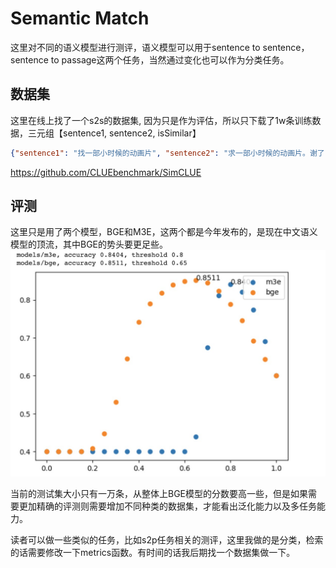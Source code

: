 # Semantic Match
这里对不同的语义模型进行测评，语义模型可以用于sentence to sentence，sentence to passage这两个任务，当然通过变化也可以作为分类任务。

## 数据集
这里在线上找了一个s2s的数据集, 因为只是作为评估，所以只下载了1w条训练数据，三元组【sentence1, sentence2, isSimilar】
```json
{"sentence1": "找一部小时候的动画片", "sentence2": "求一部小时候的动画片。谢了", "label": "1"}
```
https://github.com/CLUEbenchmark/SimCLUE


## 评测
这里只是用了两个模型，BGE和M3E，这两个都是今年发布的，是现在中文语义模型的顶流，其中BGE的势头要更足些。
<img src='../imgs/bge-vs-m3e.jpg'>

当前的测试集大小只有一万条，从整体上BGE模型的分数要高一些，但是如果需要更加精确的评测则需要增加不同种类的数据集，才能看出泛化能力以及多任务能力。

读者可以做一些类似的任务，比如s2p任务相关的测评，这里我做的是分类，检索的话需要修改一下metrics函数。有时间的话我后期找一个数据集做一下。